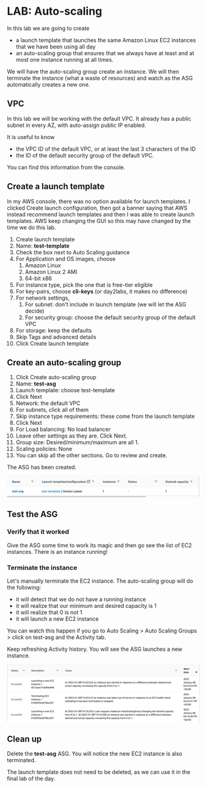 # LAB: Auto-scaling

In this lab we are going to create&#x20;

* a launch template that launches the same Amazon Linux EC2 instances that we have been using all day&#x20;
* an auto-scaling group that ensures that we always have at least and at most one instance running at all times.&#x20;

We will have the auto-scaling group create an instance. We will then terminate the instance (what a waste of resources) and watch as the ASG automatically creates a new one.&#x20;

## VPC

In this lab we will be working with the default VPC. It already has a public subnet in every AZ, with auto-assign public IP enabled.&#x20;

It is useful to know&#x20;

* the VPC ID of the default VPC, or at least the last 3 characters of the ID
* the ID of the default security group of the default VPC.&#x20;

You can find this information from the console.

## Create a launch template

In my AWS console, there was no option available for launch templates. I clicked Create launch configuration, then got a banner saying that AWS instead recommend launch templates and then I was able to create launch templates. AWS keep changing the GUI so this may have changed by the time we do this lab.&#x20;

1. Create launch template
2. Name: **test-template**
3. Check the box next to Auto Scaling guidance
4. For Application and OS images, choose
   1. Amazon Linux
   2. Amazon Linux 2 AMI
   3. 64-bit x86&#x20;
5. For instance type, pick the one that is free-tier eligible
6. For key-pairs, choose **cli-keys** (or day2labs, it makes no difference)
7. For network settings,&#x20;
   1. For subnet: don't include in launch template (we will let the ASG decide)
   2. For security group: choose the default security group of the default VPC
8. For storage: keep the defaults
9. Skip Tags and advanced details
10. Click Create launch template



## Create an auto-scaling group&#x20;

1. Click Create auto-scaling group&#x20;
2. Name: **test-asg**
3. Launch template: choose test-template
4. Click Next
5. Network: the default VPC
6. For subnets, click all of them
7. Skip instance type requirements: these come from the launch template
8. Click Next
9. For Load balancing: No load balancer
10. Leave other settings as they are. Click Next.&#x20;
11. Group size: Desired/minimum/maximum are all 1.&#x20;
12. Scaling policies: None
13. You can skip all the other sections. Go to review and create.&#x20;

The ASG has been created.&#x20;

![The test-asg.](<../../.gitbook/assets/image (159).png>)

## Test the ASG

### Verify that it worked

Give the ASG some time to work its magic and then go see the list of EC2 instances. There is an instance running!&#x20;

### Terminate the instance

Let's manually terminate the EC2 instance. The auto-scaling group will do the following:&#x20;

* it will detect that we do not have a running instance&#x20;
* it will realize that our minimum and desired capacity is 1
* it will realize that 0 is not 1&#x20;
* it will launch a new EC2 instance

You can watch this happen if you go to Auto Scaling > Auto Scaling Groups > click on test-asg and the Activity tab.&#x20;

Keep refreshing Activity history. You will see the ASG launches a new instance. &#x20;

![ASG working hard to undo my sabotage](<../../.gitbook/assets/image (14).png>)



## Clean up

Delete the **test-asg** ASG. You will notice the new EC2 instance is also terminated.&#x20;

The launch template does not need to be deleted, as we can use it in the final lab of the day.&#x20;
